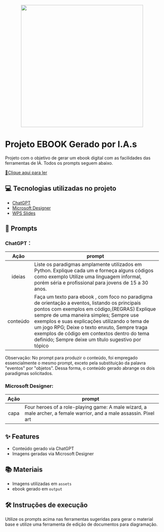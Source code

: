 <p align="center">
<img 
    src="./assets/cover.png"
    width="400"  
/>
</p>

# Projeto EBOOK Gerado por I.A.s

Projeto com o objetivo de gerar um ebook digital com as facilidades das ferramentas de IA. 
Todos os prompts seguem abaixo.

<a href="#" title="Ler eBook"> 📕Clique aqui para ler</a>

## 💻 Tecnologias utilizadas no projeto

- [ChatGPT](https://chat.openai.com/) 
- [Microsoft Designer](https://designer.microsoft.com/)
- [WPS Slides](https://www.wps.com/pt-BR/)

## 🧠 Prompts

### ChatGPT：

|   Ação   | prompt                                                                                                                                                                                                                                                                         |
| :------: | ------------------------------------------------------------------------------------------------------------------------------------------------------------------------------------------------------------------------------------------------------------------------------ |
|  ideias  | Liste os paradigmas amplamente utilizados em Python. Explique cada um e forneça alguns códigos como exemplo Utilize uma linguagem informal, porém séria e profissional para jovens de 15 a 30 anos.
| conteúdo | Faça um texto para ebook , com foco no paradigma de orientação a eventos, listando os principais pontos com exemplos em código,{REGRAS} Explique sempre de uma maneira simples; Sempre use exemplos e suas explicações utilizando o tema de um jogo RPG; Deixe o texto enxuto, Sempre traga exemplos de código em contextos dentro do tema definido; Sempre deixe um título sugestivo por tópico |

Observação: No prompt para produzir o conteúdo, foi empregado essencialmente o mesmo prompt, exceto pela substituição da palavra "eventos" por "objetos". Dessa forma, o conteúdo gerado abrange os dois paradigmas solicitados.


### Microsoft Designer:

|  Ação  | prompt                                                                                 |
| :----: | -------------------------------------------------------------------------------------- |
|  capa  | Four heroes of a role-playing game: A male wizard, a male archer, a female warrior, and a male assassin. Pixel art |

## ✨ Features

- Conteúdo gerado via ChatGPT
- Imagens geradas via Microsoft Designer

## 📚 Materiais

- Imagens utilizadas em `assets`
- ebook gerado em `output`

## 🛠️ Instruções de execução

Utilize os prompts acima nas ferramentas sugeridas para gerar o material base e utilize uma ferramenta de edição de documentos para diagramação.

